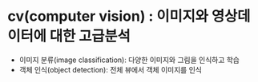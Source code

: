 # cv(computer vision) : 이미지와 영상데이터에 대한 고급분석
- 이미지 분류(image classification): 다양한 이미지와 그림을 인식하고 학습
- 객체 인식(object detection): 전체 뷰에서 객체 이미지를 인식
